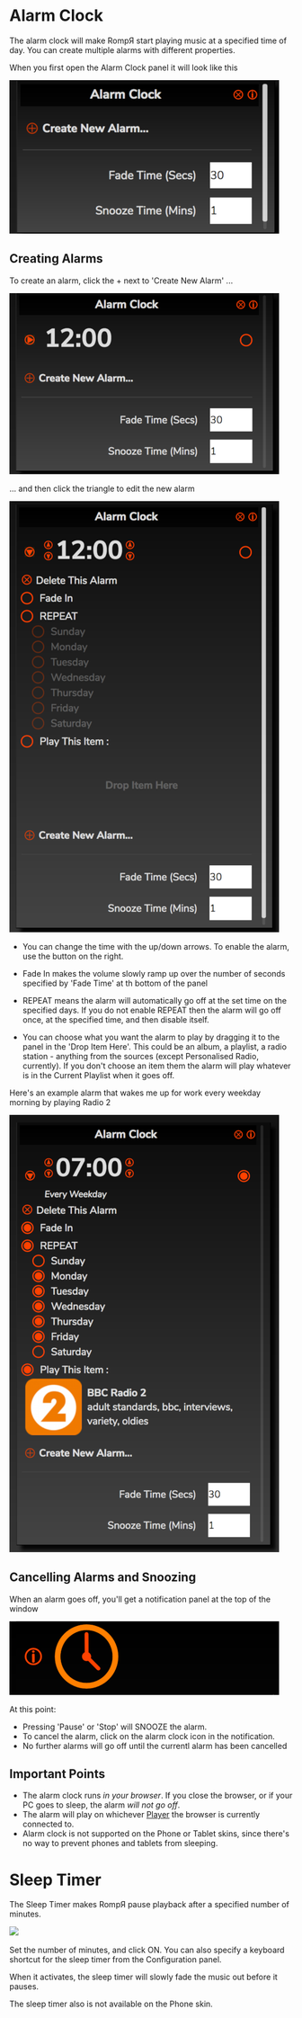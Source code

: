 # Alarm Clock

The alarm clock will make RompЯ start playing music at a specified time of day. You can create multiple alarms with different properties.

When you first open the Alarm Clock panel it will  look like this

![](images/alarmclock1.png)

## Creating Alarms

To create an alarm, click the + next to 'Create New Alarm' ...

![](images/alarmclock2.png)

... and then click the triangle to edit the new alarm

![](images/alarmclock3.png)

* You can change the time with the up/down arrows. To enable the alarm, use the button on the right.

* Fade In makes the volume slowly ramp up over the number of seconds specified by 'Fade Time' at th bottom of the panel

* REPEAT means the alarm will automatically go off at the set time on the specified days. If you do not enable REPEAT then the alarm will go off once, at the specified time, and then disable itself.

* You can choose what you want the alarm to play by dragging it to the panel in the 'Drop Item Here'. This could be an album, a playlist, a radio station - anything from the sources (except Personalised Radio, currently). If you don't choose an item them the alarm will play whatever is in the Current Playlist when it goes off.

Here's an example alarm that wakes me up for work every weekday morning by playing Radio 2

![](images/alarmclock4.png)

## Cancelling Alarms and Snoozing

When an alarm goes off, you'll get a notification panel at the top of the window

![](images/alarmclock5.png)

At this point:

* Pressing 'Pause' or 'Stop' will SNOOZE the alarm.
* To cancel the alarm, click on the alarm clock icon in the notification.
* No further alarms will go off until the currentl alarm has been cancelled

## Important Points

* The alarm clock runs *in your browser*. If you close the browser, or if your PC goes to sleep, the alarm *will not go off*.
* The alarm will play on whichever [Player](/RompR/Using-Multiple-Players) the browser is currently connected to.
* Alarm clock is not supported on the Phone or Tablet skins, since there's no way to prevent phones and tablets from sleeping.

# Sleep Timer

The Sleep Timer makes RompЯ pause playback after a specified number of minutes.

![](images/sleeptimer.png)

Set the number of minutes, and click ON. You can also specify a keyboard shortcut for the sleep timer from the Configuration panel.

When it activates, the sleep timer will slowly fade the music out before it pauses.

The sleep timer also is not available on the Phone skin.
